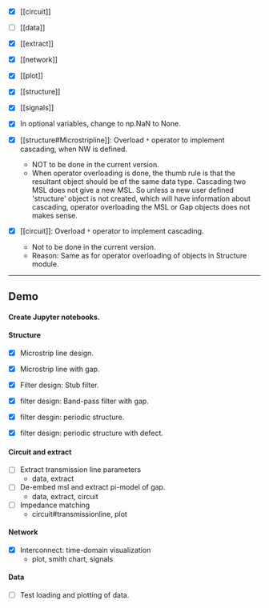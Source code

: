 - [x] [[circuit]]
- [ ] [[data]]
- [x] [[extract]]
- [x] [[network]]
- [x] [[plot]]
- [x] [[structure]]
- [x] [[signals]]

- [x] In optional variables, change to np.NaN to None. 


- [x] [[structure#Microstripline]]: Overload `*` operator to implement cascading, when NW is defined. 
	- NOT to be done in the current version. 
	- When operator overloading is done, the thumb rule is that the resultant object should be of the same data type. Cascading two MSL does not give a new MSL. So unless a new user defined 'structure' object is not created, which will have information about cascading, operator overloading the MSL or Gap objects does not makes sense. 
- [x] [[circuit]]: Overload `*` operator to implement cascading. 
	- Not to be done in the current version. 
	- Reason: Same as for operator overloading of objects in Structure module. 
	
-----------

## Demo

#### Create Jupyter notebooks.

#### Structure
- [x] Microstrip line design.
- [x] Microstrip line with gap.
- [x] Filter design: Stub filter.
- [x] filter design: Band-pass filter with gap.
- [x] filter desgin: periodic structure. 
- [x] filter design: periodic structure with defect.


#### Circuit and extract

- [ ] Extract transmission line parameters
	- data, extract
- [ ] De-embed msl and extract pi-model of gap. 
	- data, extract, circuit
- [ ] Impedance matching
	- circuit#transmissionline, plot


#### Network

- [x] Interconnect: time-domain visualization
	- plot, smith chart, signals




#### Data

- [ ] Test loading and plotting of data. 


